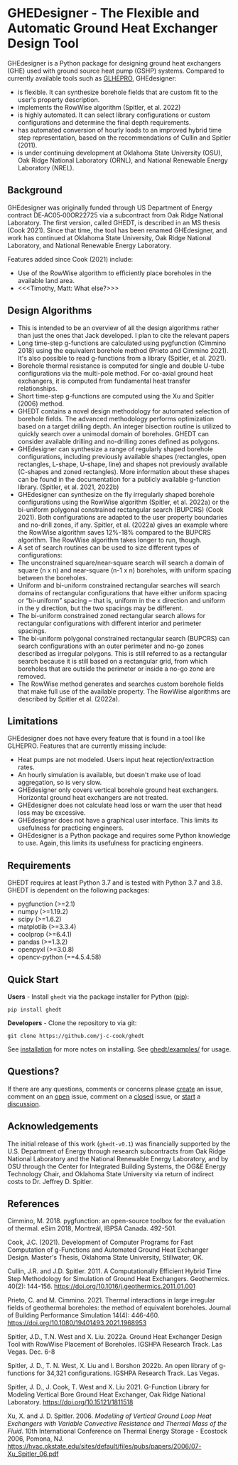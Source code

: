 # GHEDesigner - The Flexible and Automatic Ground Heat Exchanger Design Tool

GHEdesigner is a Python package for designing ground heat exchangers (GHE) used with ground source heat pump (GSHP) systems.  Compared to currently available tools such as [GLHEPRO](https://hvac.okstate.edu/glhepro.html), GHEdesigner:
- is flexible. It can synthesize borehole fields that are custom fit to  the user's property description.
- implements the RowWise algorithm (Spitler, et al. 2022)
- is highly automated.  It can select library configurations or custom configurations and determine the final depth requirements.
- has automated conversion of hourly loads to an improved hybrid time step representation, based on the recommendations of Cullin and Spitler (2011).
- is under continuing development at Oklahoma State University (OSU), Oak Ridge National Laboratory (ORNL), and National Renewable Energy Laboratory (NREL).

## Background
GHEdesigner was originally funded through US Department of Energy contract DE‐AC05‐00OR22725 via a subcontract from Oak Ridge National Laboratory.  The first version, called GHEDT, is described in an MS thesis (Cook 2021).   Since that time, the tool has been renamed GHEdesigner, and work has continued at Oklahoma State University, Oak Ridge National Laboratory, and National Renewable Energy Laboratory.

Features added since Cook (2021) include:
- Use of the RowWise algorithm to efficiently place boreholes in the available land area.
- <<<Timothy, Matt: What else?>>>

## Design Algorithms

- This is intended to be an overview of all the design algorithms rather than just the ones that Jack developed.   I plan to cite the relevant papers
- Long time-step g-functions are calculated using pygfunction (Cimmino 2018) using the equivalent borehole method (Prieto and Cimmino 2021).  It's also possible to read g-functions from a library (Spitler, et al. 2021).
- Borehole thermal resistance is computed for single and   double U-tube configurations via the multi-pole method.  For co-axial ground heat exchangers, it is computed from fundamental heat transfer relationships.
- Short time-step g-functions are computed using the Xu and Spitler (2006) method.
- GHEDT contains a novel design methodology for automated selection of borehole fields. The advanced methodology performs optimization based on a target drilling depth. An integer bisection routine is utilized to quickly search over a unimodal domain of boreholes. GHEDT can consider available drilling and no-drilling zones defined as polygons.
- GHEdesigner can synthesize a range of regularly shaped borehole configurations, including previously available shapes (rectangles, open rectangles, L-shape, U-shape, line) and shapes not previously available (C-shapes and zoned rectangles).  More information about these shapes can be found in the documentation for a publicly available g-function library. (Spitler, et al. 2021, 2022b)
- GHEdesigner can synthesize on the fly irregularly shaped borehole configurations using the RowWise algorithm (Spitler, et al. 2022a) or the  bi-uniform polygonal constrained rectangular search (BUPCRS) (Cook 2021).  Both configurations are adapted to the user property boundaries and no-drill zones, if any. Spitler, et al. (2022a) gives an example where the RowWise algorithm saves 12%-18% compared to the BUPCRS algorithm.  The RowWise algorithm takes longer to run, though.
- A set of search routines can be used to size different types of configurations:
- The unconstrained square/near-square search will search a domain of square (n x n) and near-square (n-1 x n) boreholes, with uniform spacing between the boreholes.
- Uniform and bi-uniform constrained rectangular searches will search domains of rectangular configurations that have either uniform spacing or “bi-uniform” spacing – that is, uniform in the x direction and uniform in the y direction, but the two spacings may be different.
- The bi-uniform constrained zoned rectangular search allows for rectangular configurations with different interior and perimeter spacings.
- The bi-uniform polygonal constrained rectangular search (BUPCRS) can search configurations with an outer perimeter and no-go zones described as irregular polygons. This is still referred to as a rectangular search because it is still based on a rectangular grid, from which boreholes that are outside the perimeter or inside a no-go zone are removed.
- The RowWise method generates and searches custom borehole fields that make full use of the available property.  The RowWise algorithms are described by Spitler et al. (2022a).

## Limitations
GHEdesigner does not have every feature that is found in a tool like GLHEPRO.  Features that are currently missing include:
- Heat pumps are not modeled.  Users input heat rejection/extraction rates.
- An hourly simulation is available, but doesn't make use of load aggregation, so is very slow.
- GHEdesigner only covers vertical borehole ground heat exchangers.  Horizontal ground heat exchangers are not treated.
- GHEdesigner does not calculate head loss or warn the user that head loss may be excessive.
- GHEdesigner does not have a graphical user interface.  This limits its usefulness for practicing engineers.
- GHEdesigner is a Python package and requires some Python knowledge to use.  Again, this limits its usefulness for practicing engineers.

## Requirements

GHEDT requires at least Python 3.7 and is tested with Python 3.7 and 3.8. GHEDT  is dependent on the following packages:

- pygfunction (>=2.1)
- numpy (>=1.19.2)
- scipy (>=1.6.2)
- matplotlib (>=3.3.4)
- coolprop (>=6.4.1)
- pandas (>=1.3.2)
- openpyxl (>=3.0.8)
- opencv-python (==4.5.4.58)

## Quick Start

**Users** - Install `ghedt` via the package installer for Python ([pip][#pip]):
```angular2html
pip install ghedt
```

**Developers** - Clone the repository to via git:
```angular2html
git clone https://github.com/j-c-cook/ghedt
```

See [installation](https://github.com/j-c-cook/ghedt/blob/main/INSTALLATION.md)
for more notes on installing. See [ghedt/examples/](https://github.com/j-c-cook/ghedt/tree/main/ghedt/examples)
for usage.

## Questions?

If there are any questions, comments or concerns please [create][#create] an
issue, comment on an [open][#issue] issue, comment on a [closed][#closed] issue,
or [start][#start] a [discussion][#discussion].

## Acknowledgements
The initial release of this work (`ghedt-v0.1`) was financially supported by the U.S. Department of Energy through research subcontracts from Oak Ridge National Laboratory and the National Renewable Energy Laboratory, and by OSU through the Center for Integrated Building Systems, the OG&E Energy Technology Chair, and Oklahoma State University via return of indirect costs to Dr. Jeffrey D. Spitler.

## References
Cimmino, M. 2018. pygfunction: an open-source toolbox for the evaluation of thermal. eSim 2018, Montreál, IBPSA Canada. 492-501.

Cook, J.C. (2021). Development of Computer Programs for Fast Computation of
    g-Functions and Automated Ground Heat Exchanger Design. Master's Thesis,
    Oklahoma State University, Stillwater, OK.

Cullin, J.R. and J.D. Spitler. 2011. A Computationally Efficient Hybrid Time Step
Methodology for Simulation of Ground Heat Exchangers. Geothermics.
40(2): 144-156. https://doi.org/10.1016/j.geothermics.2011.01.001

Prieto, C. and M. Cimmino. 2021. Thermal interactions in large irregular fields of geothermal boreholes: the method of equivalent boreholes. Journal of Building Performance Simulation 14(4): 446-460. https://doi.org/10.1080/19401493.2021.1968953

Spitler, J.D., T.N. West and X. Liu. 2022a. Ground Heat Exchanger Design Tool
with RowWise Placement of Boreholes. IGSHPA Research Track. Las Vegas. Dec. 6-8

Spitler, J. D., T. N. West, X. Liu and I. Borshon 2022b. An open library of g-functions for 34,321 configurations. IGSHPA Research Track. Las Vegas.

Spitler, J. D., J. Cook, T. West and X. Liu 2021. G-Function Library for Modeling Vertical Bore Ground Heat Exchanger, Oak Ridge National Laboratory. https://doi.org/10.15121/1811518

Xu, X. and J. D. Spitler. 2006. _Modelling of Vertical Ground Loop Heat Exchangers with Variable Convective Resistance and Thermal Mass of the Fluid_. 10th International Conference on Thermal Energy Storage - Ecostock 2006, Pomona, NJ. https://hvac.okstate.edu/sites/default/files/pubs/papers/2006/07-Xu_Spitler_06.pdf

[#pygfunction]: https://github.com/MassimoCimmino/pygfunction
[#pip]: https://pip.pypa.io/en/latest/
[#create]: https://github.com/j-c-cook/ghedt/issues/new
[#issue]: https://github.com/j-c-cook/ghedt/issues
[#closed]: https://github.com/j-c-cook/ghedt/issues?q=is%3Aissue+is%3Aclosed
[#start]: https://github.com/j-c-cook/ghedt/discussions/new
[#discussion]: https://github.com/j-c-cook/ghedt/discussions
